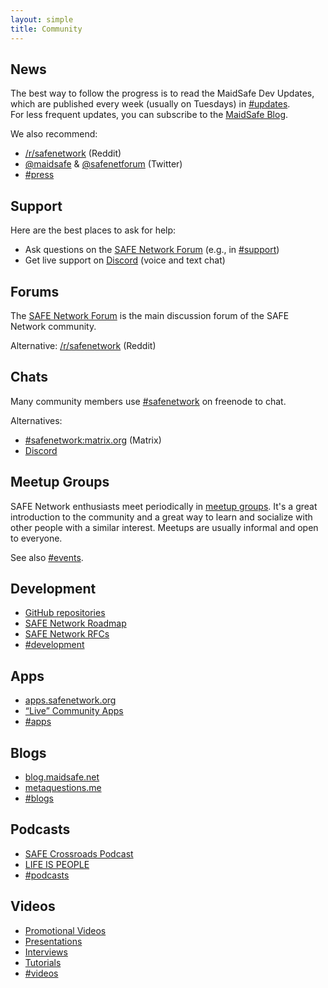 ```yaml
---
layout: simple
title: Community
---
```


## News

The best way to follow the progress is to read the MaidSafe Dev Updates, which are published every week (usually on Tuesdays) in [#updates](https://safenetforum.org/c/development/updates).<br>
For less frequent updates, you can subscribe to the [MaidSafe Blog](https://blog.maidsafe.net).

We also recommend:

- [/r/safenetwork](https://www.reddit.com/r/safenetwork) (Reddit)
- [@maidsafe](https://twitter.com/maidsafe) & [@safenetforum](https://twitter.com/safenetforum) (Twitter)
- [#press](https://safenetforum.org/c/press)
<!-- - [This Week in SAFE](http://eepurl.com/btCCob) (a weekly newsletter) -->

## Support

Here are the best places to ask for help:

- Ask questions on the [SAFE Network Forum](https://safenetforum.org/) (e.g., in [#support](https://safenetforum.org/c/support))
- Get live support on [Discord](https://discord.safenetwork.org) (voice and text chat)

## Forums

The [SAFE Network Forum](https://safenetforum.org) is the main discussion forum of the SAFE Network community.

Alternative: [/r/safenetwork](https://www.reddit.com/r/safenetwork) (Reddit)

## Chats

Many community members use [#safenetwork](https://kiwiirc.com/client/irc.freenode.net/safenetwork) on freenode to chat.

Alternatives:

- [#safenetwork:matrix.org](https://vector.im/beta/#/room/#safenetwork:matrix.org) (Matrix)
- [Discord](https://discourse.safenetwork.org)
<!-- - [Slack](https://slack.safenetwork.org) (we are trying to move away from Slack because it has [many limitations](https://facebook.github.io/react/blog/2015/10/19/reactiflux-is-moving-to-discord.html)) -->

## Meetup Groups

SAFE Network enthusiasts meet periodically in [meetup groups](/meetup-groups/). It's a great introduction to the community and a great way to learn and socialize with other people with a similar interest. Meetups are usually informal and open to everyone.

See also [#events](https://safenetforum.org/c/community/events).

## Development

- [GitHub repositories](https://github.com/maidsafe)
- [SAFE Network Roadmap](http://maidsafe.net/roadmap.html#network)
- [SAFE Network RFCs](https://github.com/maidsafe/rfcs)
- [#development](https://safenetforum.org/c/development)
<!-- [JIRA issue tracker](https://maidsafe.atlassian.net) -->
<!-- [MaidSafe Code Bounty Program](http://blog.maidsafe.net/2015/07/08/maidsafe-code-bounty-program/) -->
<!-- [SAFE Pods](https://blog.maidsafe.net/2014/06/12/safe-pods-and-decentralizing-project-safe-development/) -->

## Apps

- [apps.safenetwork.org](https://apps.safenetwork.org/)
- [“Live” Community Apps](https://safenetforum.org/t/live-community-apps/9494)
- [#apps](https://safenetforum.org/c/apps)

## Blogs

- [blog.maidsafe.net](https://blog.maidsafe.net)
- [metaquestions.me](http://metaquestions.me/)
- [#blogs](https://safenetforum.org/c/community/blogs)

## Podcasts

- [SAFE Crossroads Podcast](http://safecrossroads.net)
- [LIFE IS PEOPLE](https://www.youtube.com/channel/UC7s9jwN1LFor8UYZVIxNfgw)
- [#podcasts](https://safenetforum.org/c/community/podcasts)

## Videos

- [Promotional Videos](https://www.youtube.com/playlist?list=PL7GqwP0KrKTrk-mpXxPb1l-oyfTHoZIdK)
- [Presentations](https://www.youtube.com/playlist?list=PL7GqwP0KrKTp8FmcJMdC9xCm3YA1oQwqM)
- [Interviews](https://www.youtube.com/playlist?list=PL7GqwP0KrKTrW09U4rHgD5kDhJGNFFU-b)
- [Tutorials](https://www.youtube.com/playlist?list=PL7GqwP0KrKTqUKiSCDCRQDiRhznbeZjRu)
- [#videos](https://safenetforum.org/c/community/videos)
